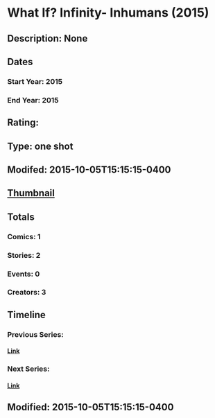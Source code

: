 # What If? Infinity- Inhumans (2015)
## Description: None
## Dates
### Start Year: 2015
### End Year: 2015
## Rating: 
## Type: one shot
## Modifed: 2015-10-05T15:15:15-0400
## [Thumbnail](http://i.annihil.us/u/prod/marvel/i/mg/6/50/5605b41ee27d6.jpg)
## Totals
### Comics: 1
### Stories: 2
### Events: 0
### Creators: 3
## Timeline
### Previous Series: 
#### [Link]()
### Next Series: 
#### [Link]()
## Modified: 2015-10-05T15:15:15-0400